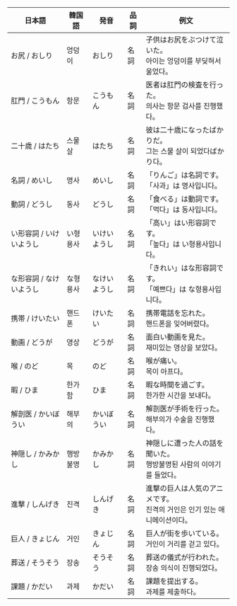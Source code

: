 | 日本語           | 韓国語  | 発音     | 品詞 | 例文                                        |
| ------------- | ---- | ------ | -- | ----------------------------------------- |
| お尻 / おしり      | 엉덩이  | おしり    | 名詞 | 子供はお尻をぶつけて泣いた。<br>아이는 엉덩이를 부딪혀서 울었다。      |
| 肛門 / こうもん     | 항문   | こうもん   | 名詞 | 医者は肛門の検査を行った。<br>의사는 항문 검사를 진행했다。         |
| 二十歳 / はたち     | 스물 살 | はたち    | 名詞 | 彼は二十歳になったばかりだ。<br>그는 스물 살이 되었다ばかり다。       |
| 名詞 / めいし      | 명사   | めいし    | 名詞 | 「りんご」は名詞です。<br>「사과」は 명사입니다。               |
| 動詞 / どうし      | 동사   | どうし    | 名詞 | 「食べる」は動詞です。<br>「먹다」は 동사입니다。               |
| い形容詞 / いけいようし | い형용사 | いけいようし | 名詞 | 「高い」はい形容詞です。<br>「높다」は い형용사입니다。            |
| な形容詞 / なけいようし | な형용사 | なけいようし | 名詞 | 「きれい」はな形容詞です。<br>「예쁘다」は な형용사입니다。          |
| 携帯 / けいたい     | 핸드폰  | けいたい   | 名詞 | 携帯電話を忘れた。<br>핸드폰을 잊어버렸다。                  |
| 動画 / どうが      | 영상   | どうが    | 名詞 | 面白い動画を見た。<br>재미있는 영상을 보았다。                |
| 喉 / のど        | 목    | のど     | 名詞 | 喉が痛い。<br>목이 아프다。                          |
| 暇 / ひま        | 한가함  | ひま     | 名詞 | 暇な時間を過ごす。<br>한가한 시간을 보내다。                 |
| 解剖医 / かいぼうい   | 해부의  | かいぼうい  | 名詞 | 解剖医が手術を行った。<br>해부의가 수술을 진행했다。             |
| 神隠し / かみかし    | 행방불명 | かみかし   | 名詞 | 神隠しに遭った人の話を聞いた。<br>행방불명된 사람의 이야기를 들었다。    |
| 進撃 / しんげき     | 진격   | しんげき   | 名詞 | 進撃の巨人は人気のアニメです。<br>진격의 거인은 인기 있는 애니메이션이다。 |
| 巨人 / きょじん     | 거인   | きょじん   | 名詞 | 巨人が街を歩いている。<br>거인이 거리를 걷고 있다。             |
| 葬送 / そうそう     | 장송   | そうそう   | 名詞 | 葬送の儀式が行われた。<br>장송 의식이 진행되었다。              |
| 課題 / かだい      | 과제   | かだい    | 名詞 | 課題を提出する。<br>과제를 제출하다。                     |
